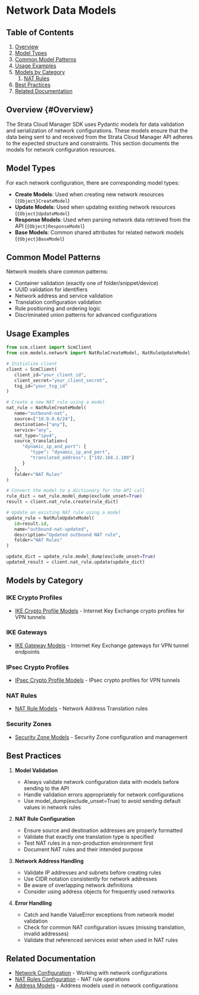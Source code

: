 # Network Data Models

## Table of Contents

1. [Overview](#overview)
2. [Model Types](#model-types)
3. [Common Model Patterns](#common-model-patterns)
4. [Usage Examples](#usage-examples)
5. [Models by Category](#models-by-category)
   1. [NAT Rules](#nat-rules)
6. [Best Practices](#best-practices)
7. [Related Documentation](#related-documentation)

## Overview {#Overview}
<span id="overview"></span>

The Strata Cloud Manager SDK uses Pydantic models for data validation and serialization of network configurations. These models ensure that the data being sent to and received from the Strata Cloud Manager API adheres to the expected structure and constraints. This section documents the models for network configuration resources.

## Model Types

For each network configuration, there are corresponding model types:

- **Create Models**: Used when creating new network resources (`{Object}CreateModel`)
- **Update Models**: Used when updating existing network resources (`{Object}UpdateModel`)
- **Response Models**: Used when parsing network data retrieved from the API (`{Object}ResponseModel`)
- **Base Models**: Common shared attributes for related network models (`{Object}BaseModel`)

## Common Model Patterns

Network models share common patterns:

- Container validation (exactly one of folder/snippet/device)
- UUID validation for identifiers
- Network address and service validation
- Translation configuration validation
- Rule positioning and ordering logic
- Discriminated union patterns for advanced configurations

## Usage Examples

<div class="termy">

<!-- termynal -->
```python
from scm.client import ScmClient
from scm.models.network import NatRuleCreateModel, NatRuleUpdateModel

# Initialize client
client = ScmClient(
   client_id="your_client_id",
   client_secret="your_client_secret",
   tsg_id="your_tsg_id"
)

# Create a new NAT rule using a model
nat_rule = NatRuleCreateModel(
   name="outbound-nat",
   source=["10.0.0.0/24"],
   destination=["any"],
   service="any",
   nat_type="ipv4",
   source_translation={
      "dynamic_ip_and_port": {
         "type": "dynamic_ip_and_port",
         "translated_address": ["192.168.1.100"]
      }
   },
   folder="NAT Rules"
)

# Convert the model to a dictionary for the API call
rule_dict = nat_rule.model_dump(exclude_unset=True)
result = client.nat_rule.create(rule_dict)

# Update an existing NAT rule using a model
update_rule = NatRuleUpdateModel(
   id=result.id,
   name="outbound-nat-updated",
   description="Updated outbound NAT rule",
   folder="NAT Rules"
)

update_dict = update_rule.model_dump(exclude_unset=True)
updated_result = client.nat_rule.update(update_dict)
```

</div>

## Models by Category

### IKE Crypto Profiles

- [IKE Crypto Profile Models](ike_crypto_profile_models.md) - Internet Key Exchange crypto profiles for VPN tunnels

### IKE Gateways

- [IKE Gateway Models](ike_gateway_models.md) - Internet Key Exchange gateways for VPN tunnel endpoints

### IPsec Crypto Profiles

- [IPsec Crypto Profile Models](ipsec_crypto_profile_models.md) - IPsec crypto profiles for VPN tunnels

### NAT Rules

- [NAT Rule Models](nat_rule_models.md) - Network Address Translation rules

### Security Zones

- [Security Zone Models](security_zone_models.md) - Security Zone configuration and management

## Best Practices

1. **Model Validation**
   - Always validate network configuration data with models before sending to the API
   - Handle validation errors appropriately for network configurations
   - Use model_dump(exclude_unset=True) to avoid sending default values in network rules

2. **NAT Rule Configuration**
   - Ensure source and destination addresses are properly formatted
   - Validate that exactly one translation type is specified
   - Test NAT rules in a non-production environment first
   - Document NAT rules and their intended purpose

3. **Network Address Handling**
   - Validate IP addresses and subnets before creating rules
   - Use CIDR notation consistently for network addresses
   - Be aware of overlapping network definitions
   - Consider using address objects for frequently used networks

4. **Error Handling**
   - Catch and handle ValueError exceptions from network model validation
   - Check for common NAT configuration issues (missing translation, invalid addresses)
   - Validate that referenced services exist when used in NAT rules

## Related Documentation

- [Network Configuration](../../config/network/index.md) - Working with network configurations
- [NAT Rules Configuration](../../config/network/nat_rules.md) - NAT rule operations
- [Address Models](../objects/address_models.md) - Address models used in network configurations

